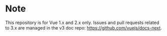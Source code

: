 Note
====
This repository is for Vue 1.x and 2.x only. Issues and pull requests related to 3.x are managed in the v3 doc repo: https://github.com/vuejs/docs-next.
